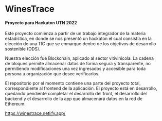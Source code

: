 # WinesTrace

#### Proyecto para Hackaton UTN 2022

Este proyecto comienza a partir de un trabajo integrador de la materia estadística, en donde se nos presentó un hackaton el cual consistía en la elección de una TIC que se enmarque dentro de los objetivos de desarrollo sostenible (ODS).

Nuestra elección fué Blockchain, aplicado al sector vitivinícola. La cadena de bloques permite almacenar datos de forma segura y transparente, no permitiendo modificaciones una vez ingresados y accesible para toda persona u organización que desee verificarlos.

El repositorio por el momento contiene una parte del proyecto total, correspondiente al frontend de la aplicación.
El proyecto está en desarrollo, quedando pendiente completar el desarrollo del front, el desarrollo del backend y el desarrollo de la app que almacenará datos en la red de Ethereum.

https://winestrace.netlify.app/




